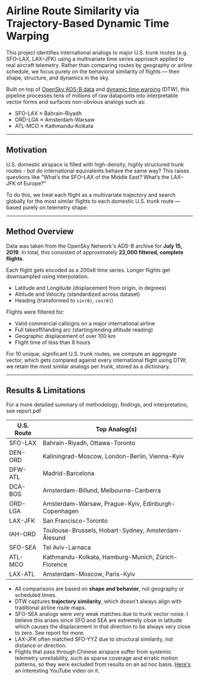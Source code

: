 # Airline Route Similarity via Trajectory-Based Dynamic Time Warping

This project identifies international analogs to major U.S. trunk routes (e.g. SFO–LAX, LAX–JFK) using a multivariate time series approach applied to real aircraft telemetry. Rather than comparing routes by geography or airline schedule, we focus purely on the behavioral similarity of flights — their shape, structure, and dynamics in the sky.

Built on top of [OpenSky ADS-B data](https://opensky-network.org/data/scientific) and [dynamic time warping](https://cs.fit.edu/~pkc/papers/tdm04.pdf) (DTW), this pipeline processes tens of millions of raw datapoints into interpretable vector forms and surfaces non-obvious analogs such as:

* SFO-LAX ≈ Bahrain-Riyadh
* ORD-LGA ≈ Amsterdam-Warsaw
* ATL-MCO ≈ Kathmandu-Kolkata

---

## Motivation

U.S. domestic airspace is filled with high-density, highly structured trunk routes - but do international equivalents behave the same way? This raises questions like "What’s the SFO–LAX of the Middle East? What’s the LAX–JFK of Europe?"

To do this, we treat each flight as a multivariate trajectory and search globally for the most similar flights to each domestic U.S. trunk route — based purely on telemetry shape.

---

## Method Overview

Data was taken from the OpenSky Network's ADS-B archive for **July 15, 2019**. In total, this consisted of approximately **22,000 filtered, complete flights**. 

Each flight gets encoded as a 200x6 time series. Longer flights get downsampled using interpolation. 

* Latitude and Longitude (displacement from origin, in degrees)
* Altitude and Velocity (standardized across dataset)
* Heading (transformed to `sin(θ)`, `cos(θ)`)

Flights were filtered for:

* Valid commercial callsigns on a major international airline
* Full takeoff/landing arc (starting/ending altitude reading)
* Geographic displacement of over 100 km
* Flight time of less than 8 hours

For 10 unique, significant U.S. trunk routes, we compute an aggregate vector, which gets compared against every international flight using DTW; we retain the most similar analogs per trunk, stored as a dictionary. 

---

## Results & Limitations

For a more detailed summary of methodology, findings, and interpretatino, see report.pdf

| U.S. Route | Top Analog(s)                                       |
|------------|-----------------------------------------------------|
| SFO-LAX    | Bahrain-Riyadh, Ottawa-Toronto                      |
| DEN-ORD    | Kaliningrad-Moscow, London-Berlin, Vienna-Kyiv      |
| DFW-ATL    | Madrid-Barcelona                                    |
| DCA-BOS    | Amsterdam-Billund, Melbourne-Canberra               |
| ORD-LGA    | Amsterdam-Warsaw, Prague-Kyiv, Edinburgh-Copenhagen |
| LAX-JFK    | San Francisco-Toronto                               |
| IAH-ORD    | Toulouse-Brussels, Hobart-Sydney, Amsterdam-Ålesund |
| SFO-SEA    | Tel Aviv-Larnaca                                    |
| ATL-MCO    | Kathmandu-Kolkata, Hamburg-Munich, Zürich-Florence  |
| LAX-ATL    | Amsterdam-Moscow, Paris-Kyiv                        |

* All comparisons are based on **shape and behavior**, not geography or scheduled times.
* DTW captures **trajectory similarity**, which doesn't always align with traditional airline route maps.
* SFO-SEA analogs were very weak matches due to trunk vector noise. I believe this arises since SFO and SEA are extremely close in latitude which causes the displacement in that direction to be always very close to zero. See report for more.
* LAX-JFK often matched SFO-YYZ due to structural similarity, not distance or direction.
* Flights that pass through Chinese airspace suffer from systemic telemetry unreliability, such as sparse coverage and erratic motion patterns, so they were excluded from results on an ad hoc basis. [Here's](https://www.youtube.com/watch?v=sJPxjVASlBc) an interesting YouTube video on it.
